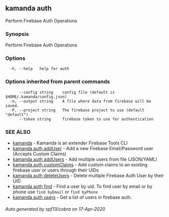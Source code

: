 ## kamanda auth

Perform Firebase Auth Operations

### Synopsis

Perform Firebase Auth Operations

### Options

```
  -h, --help   help for auth
```

### Options inherited from parent commands

```
      --config string    config file (default is $HOME/.kamanda/config.json)
  -o, --output string    A file where data from firebase will be saved.
  -P, --project string   The firebase project to use (default "default")
      --token string     firebase token to use for authentication
```

### SEE ALSO

* [kamanda](kamanda.md)	 - Kamanda is an extender Firebase Tools CLI
* [kamanda auth addUser](kamanda_auth_addUser.md)	 - Add a new Firebase Email/Password user (Accepts Custom Claims)
* [kamanda auth addUsers](kamanda_auth_addUsers.md)	 - Add multiple users from file (JSON/YAML)
* [kamanda auth customClaims](kamanda_auth_customClaims.md)	 - Add custom claims to an existing firebase user or users through their UIDs
* [kamanda auth deleteUsers](kamanda_auth_deleteUsers.md)	 - Delete multiple Firebase Auth User by their UID
* [kamanda auth find](kamanda_auth_find.md)	 - Find a user by uid. To find user by email or by phone use `find byEmail` or `find byPhone`
* [kamanda auth users](kamanda_auth_users.md)	 - Get a list of users in firebase auth.

###### Auto generated by spf13/cobra on 17-Apr-2020
